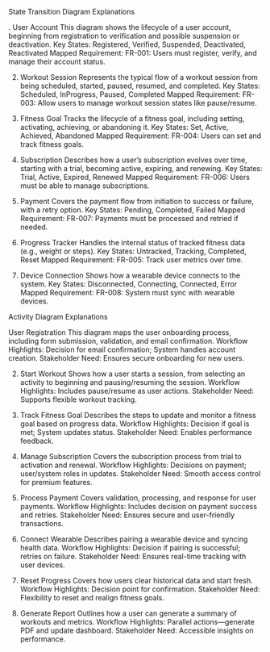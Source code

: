 State Transition Diagram Explanations

. User Account
This diagram shows the lifecycle of a user account, beginning from registration to verification and possible suspension or deactivation.
Key States: Registered, Verified, Suspended, Deactivated, Reactivated
Mapped Requirement: FR-001: Users must register, verify, and manage their account status.

2. Workout Session
Represents the typical flow of a workout session from being scheduled, started, paused, resumed, and completed.
Key States: Scheduled, InProgress, Paused, Completed
Mapped Requirement: FR-003: Allow users to manage workout session states like pause/resume.

3. Fitness Goal
Tracks the lifecycle of a fitness goal, including setting, activating, achieving, or abandoning it.
Key States: Set, Active, Achieved, Abandoned
Mapped Requirement: FR-004: Users can set and track fitness goals.

4. Subscription
Describes how a user’s subscription evolves over time, starting with a trial, becoming active, expiring, and renewing.
Key States: Trial, Active, Expired, Renewed
Mapped Requirement: FR-006: Users must be able to manage subscriptions.

5. Payment
Covers the payment flow from initiation to success or failure, with a retry option.
Key States: Pending, Completed, Failed
Mapped Requirement: FR-007: Payments must be processed and retried if needed.

6. Progress Tracker
Handles the internal status of tracked fitness data (e.g., weight or steps).
Key States: Untracked, Tracking, Completed, Reset
Mapped Requirement: FR-005: Track user metrics over time.

7. Device Connection
Shows how a wearable device connects to the system.
Key States: Disconnected, Connecting, Connected, Error
Mapped Requirement: FR-008: System must sync with wearable devices.

Activity Diagram Explanations

User Registration
This diagram maps the user onboarding process, including form submission, validation, and email confirmation.
Workflow Highlights: Decision for email confirmation; System handles account creation.
Stakeholder Need: Ensures secure onboarding for new users.

2. Start Workout
Shows how a user starts a session, from selecting an activity to beginning and pausing/resuming the session.
Workflow Highlights: Includes pause/resume as user actions.
Stakeholder Need: Supports flexible workout tracking.

3. Track Fitness Goal
Describes the steps to update and monitor a fitness goal based on progress data.
Workflow Highlights: Decision if goal is met; System updates status.
Stakeholder Need: Enables performance feedback.

4. Manage Subscription
Covers the subscription process from trial to activation and renewal.
Workflow Highlights: Decisions on payment; user/system roles in updates.
Stakeholder Need: Smooth access control for premium features.

5. Process Payment
Covers validation, processing, and response for user payments.
Workflow Highlights: Includes decision on payment success and retries.
Stakeholder Need: Ensures secure and user-friendly transactions.

6. Connect Wearable
Describes pairing a wearable device and syncing health data.
Workflow Highlights: Decision if pairing is successful; retries on failure.
Stakeholder Need: Ensures real-time tracking with user devices.

7. Reset Progress
Covers how users clear historical data and start fresh.
Workflow Highlights: Decision point for confirmation.
Stakeholder Need: Flexibility to reset and realign fitness goals.

8. Generate Report
Outlines how a user can generate a summary of workouts and metrics.
Workflow Highlights: Parallel actions—generate PDF and update dashboard.
Stakeholder Need: Accessible insights on performance.


